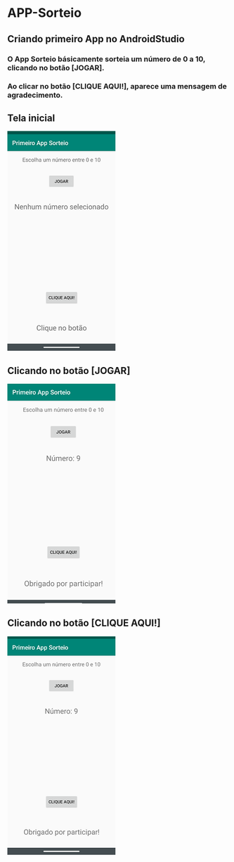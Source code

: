 # APP-Sorteio
## Criando primeiro App no **AndroidStudio**
### O App Sorteio básicamente sorteia um número de 0 a 10, clicando no botão [JOGAR].
### Ao clicar no botão [CLIQUE AQUI!], aparece uma mensagem de agradecimento.



## Tela inicial 
![Tela inicial](https://github.com/AlexandreCarvalho97/APP-Sorteio/blob/main/Passo%201.png)

## Clicando no botão [JOGAR]
![Clicando no botão jogar](https://github.com/AlexandreCarvalho97/APP-Sorteio/blob/main/Passo%202.png)

## Clicando no botão [CLIQUE AQUI!]
![Clicando no botão clique aqui](https://github.com/AlexandreCarvalho97/APP-Sorteio/blob/main/Passo%20Final.png)

